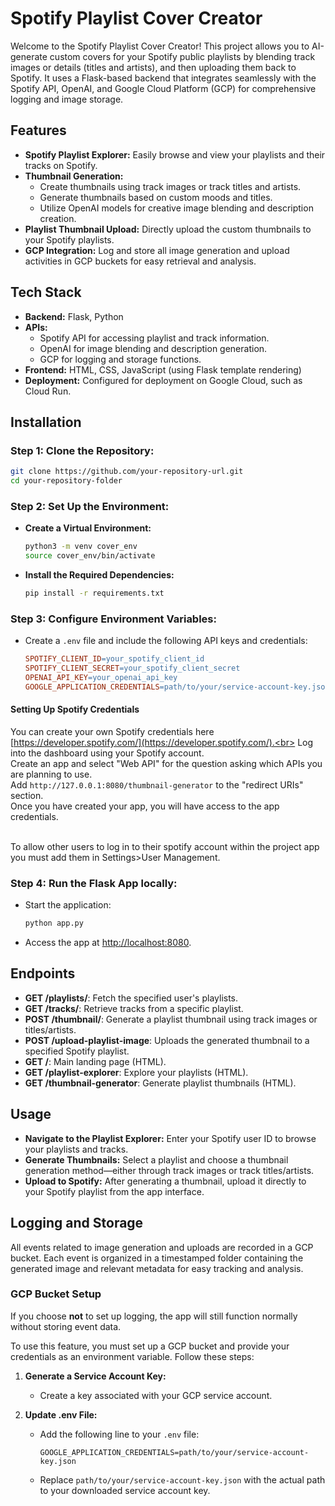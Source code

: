 # Spotify Playlist Cover Creator

Welcome to the Spotify Playlist Cover Creator! This project allows you to AI-generate custom covers for your Spotify public playlists by blending track images or details (titles and artists), and then uploading them back to Spotify. It uses a Flask-based backend that integrates seamlessly with the Spotify API, OpenAI, and Google Cloud Platform (GCP) for comprehensive logging and image storage.

## Features

- **Spotify Playlist Explorer:** Easily browse and view your playlists and their tracks on Spotify.
- **Thumbnail Generation:**
  - Create thumbnails using track images or track titles and artists.
  - Generate thumbnails based on custom moods and titles.
  - Utilize OpenAI models for creative image blending and description creation.
- **Playlist Thumbnail Upload:** Directly upload the custom thumbnails to your Spotify playlists.
- **GCP Integration:** Log and store all image generation and upload activities in GCP buckets for easy retrieval and analysis.

## Tech Stack

- **Backend:** Flask, Python
- **APIs:**
  - Spotify API for accessing playlist and track information.
  - OpenAI for image blending and description generation.
  - GCP for logging and storage functions.
- **Frontend:** HTML, CSS, JavaScript (using Flask template rendering)
- **Deployment:** Configured for deployment on Google Cloud, such as Cloud Run.

## Installation

### Step 1: Clone the Repository:
```bash
git clone https://github.com/your-repository-url.git
cd your-repository-folder
```

### Step 2: Set Up the Environment:

- **Create a Virtual Environment:**
  ```bash
  python3 -m venv cover_env
  source cover_env/bin/activate
  ```

- **Install the Required Dependencies:**
  ```bash
  pip install -r requirements.txt
  ```

### Step 3: Configure Environment Variables:

- Create a `.env` file and include the following API keys and credentials:
  ```makefile
  SPOTIFY_CLIENT_ID=your_spotify_client_id
  SPOTIFY_CLIENT_SECRET=your_spotify_client_secret
  OPENAI_API_KEY=your_openai_api_key
  GOOGLE_APPLICATION_CREDENTIALS=path/to/your/service-account-key.json
  ```

#### Setting Up Spotify Credentials

You can create your own Spotify credentials here [https://developer.spotify.com/](https://developer.spotify.com/).<br>
Log into the dashboard using your Spotify account.<br>
Create an app and select "Web API" for the question asking which APIs you are planning to use.<br>
Add `http://127.0.0.1:8080/thumbnail-generator` to the "redirect URIs" section.<br>
Once you have created your app, you will have access to the app credentials.<br><br>

To allow other users to log in to their spotify account within the project app you must add them in Settings>User Management.


### Step 4: Run the Flask App locally:

- Start the application:
  ```bash
  python app.py
  ```

- Access the app at [http://localhost:8080](http://localhost:8080).

## Endpoints

- **GET /playlists/**: Fetch the specified user's playlists.
- **GET /tracks/**: Retrieve tracks from a specific playlist.
- **POST /thumbnail/**: Generate a playlist thumbnail using track images or titles/artists.
- **POST /upload-playlist-image**: Uploads the generated thumbnail to a specified Spotify playlist.
- **GET /**: Main landing page (HTML).
- **GET /playlist-explorer**: Explore your playlists (HTML).
- **GET /thumbnail-generator**: Generate playlist thumbnails (HTML).

## Usage

- **Navigate to the Playlist Explorer:** Enter your Spotify user ID to browse your playlists and tracks.
- **Generate Thumbnails:** Select a playlist and choose a thumbnail generation method—either through track images or track titles/artists.
- **Upload to Spotify:** After generating a thumbnail, upload it directly to your Spotify playlist from the app interface.

## Logging and Storage

All events related to image generation and uploads are recorded in a GCP bucket. Each event is organized in a timestamped folder containing the generated image and relevant metadata for easy tracking and analysis.

### GCP Bucket Setup

If you choose **not** to set up logging, the app will still function normally without storing event data.<br>

To use this feature, you must set up a GCP bucket and provide your credentials as an environment variable. Follow these steps:

1. **Generate a Service Account Key:**
   - Create a key associated with your GCP service account.

2. **Update .env File:**
   - Add the following line to your `.env` file:
     ```plaintext
     GOOGLE_APPLICATION_CREDENTIALS=path/to/your/service-account-key.json
     ```
   - Replace `path/to/your/service-account-key.json` with the actual path to your downloaded service account key.
